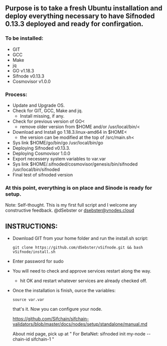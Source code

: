 ## Purpose is to take a fresh Ubuntu installation and deploy everything necessary to have Sifnoded 0.13.3 deployed and ready for confirgation.



### To be installed:
- GIT
- GCC
- Make
- jq
- GO v1.18.3
- Sifnode v0.13.3
- Cosmovisor v1.0.0




### Process: 
   - Update and Upgrade OS. 
- Check for GIT, GCC, Make and jq.
    - Install missing, if any. 
- Check for previous version of GO<
    - remove older version from $HOME and/or /usr/local/bin/<
- Download and Install go 1.18.3.linux-amd64 in $HOME<
    - the version can be modified at the top of /src/main.sh<
- Sys link $HOME/go/bin/go /usr/local/bin/go
- Deploying Sifnoded v0.13.3.
- Deploying Cosmovisor 1.0.0
- Export necessery system variables to var.var
- Sys link $HOME/.sifnoded/cosmovisor/genesis/bin/sifnoded /usr/local/bin/sifnoded
- Final test of sifnoded version
  
### At this point, everything is on place and Sinode is ready for setup. 
 

Note: Self-thought. This is my first full script and I welcome any constructive feedback. @dSebster or dsebster@vnodes.cloud




## INSTRUCTIONS:
- Download GIT from your home folder and run the install.sh script:
   ```
   git clone https://github.com/dSebster/vSifnode.git && bash vSifnode/install.sh
   ``` 
- Enter password for sudo
- You will need to check and approve services restart along the way. 
   - hit OK and restart whatever services are already checked off.

- Once the installation is finish, ource the variables:
   ```
   source var.var
   ```
  
  
  that's it. Now you can configure your node. 
  
  https://github.com/Sifchain/sifchain-validators/blob/master/docs/nodes/setup/standalone/manual.md
  
  About mid page, pick up at " For BetaNet: sifnoded init my-node --chain-id sifchain-1 "
    
